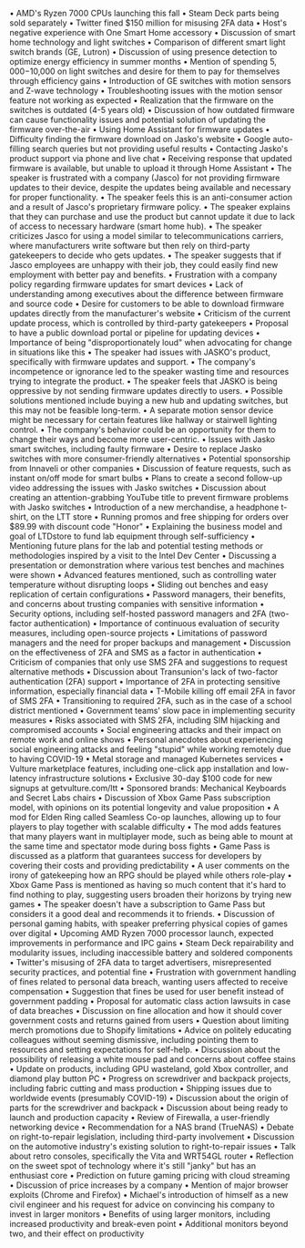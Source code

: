 • AMD's Ryzen 7000 CPUs launching this fall
• Steam Deck parts being sold separately
• Twitter fined $150 million for misusing 2FA data
• Host's negative experience with One Smart Home accessory
• Discussion of smart home technology and light switches
• Comparison of different smart light switch brands (GE, Lutron)
• Discussion of using presence detection to optimize energy efficiency in summer months
• Mention of spending $5,000-$10,000 on light switches and desire for them to pay for themselves through efficiency gains
• Introduction of GE switches with motion sensors and Z-wave technology
• Troubleshooting issues with the motion sensor feature not working as expected
• Realization that the firmware on the switches is outdated (4-5 years old)
• Discussion of how outdated firmware can cause functionality issues and potential solution of updating the firmware over-the-air
• Using Home Assistant for firmware updates
• Difficulty finding the firmware download on Jasko's website
• Google auto-filling search queries but not providing useful results
• Contacting Jasko's product support via phone and live chat
• Receiving response that updated firmware is available, but unable to upload it through Home Assistant
• The speaker is frustrated with a company (Jasco) for not providing firmware updates to their device, despite the updates being available and necessary for proper functionality.
• The speaker feels this is an anti-consumer action and a result of Jasco's proprietary firmware policy.
• The speaker explains that they can purchase and use the product but cannot update it due to lack of access to necessary hardware (smart home hub).
• The speaker criticizes Jasco for using a model similar to telecommunications carriers, where manufacturers write software but then rely on third-party gatekeepers to decide who gets updates.
• The speaker suggests that if Jasco employees are unhappy with their job, they could easily find new employment with better pay and benefits.
• Frustration with a company policy regarding firmware updates for smart devices
• Lack of understanding among executives about the difference between firmware and source code
• Desire for customers to be able to download firmware updates directly from the manufacturer's website
• Criticism of the current update process, which is controlled by third-party gatekeepers
• Proposal to have a public download portal or pipeline for updating devices
• Importance of being "disproportionately loud" when advocating for change in situations like this
• The speaker had issues with JASKO's product, specifically with firmware updates and support.
• The company's incompetence or ignorance led to the speaker wasting time and resources trying to integrate the product.
• The speaker feels that JASKO is being oppressive by not sending firmware updates directly to users.
• Possible solutions mentioned include buying a new hub and updating switches, but this may not be feasible long-term.
• A separate motion sensor device might be necessary for certain features like hallway or stairwell lighting control.
• The company's behavior could be an opportunity for them to change their ways and become more user-centric.
• Issues with Jasko smart switches, including faulty firmware
• Desire to replace Jasko switches with more consumer-friendly alternatives
• Potential sponsorship from Innaveli or other companies
• Discussion of feature requests, such as instant on/off mode for smart bulbs
• Plans to create a second follow-up video addressing the issues with Jasko switches
• Discussion about creating an attention-grabbing YouTube title to prevent firmware problems with Jasko switches
• Introduction of a new merchandise, a headphone t-shirt, on the LTT store
• Running promos and free shipping for orders over $89.99 with discount code "Honor"
• Explaining the business model and goal of LTDstore to fund lab equipment through self-sufficiency
• Mentioning future plans for the lab and potential testing methods or methodologies inspired by a visit to the Intel Dev Center
• Discussing a presentation or demonstration where various test benches and machines were shown
• Advanced features mentioned, such as controlling water temperature without disrupting loops
• Sliding out benches and easy replication of certain configurations
• Password managers, their benefits, and concerns about trusting companies with sensitive information
• Security options, including self-hosted password managers and 2FA (two-factor authentication)
• Importance of continuous evaluation of security measures, including open-source projects
• Limitations of password managers and the need for proper backups and management
• Discussion on the effectiveness of 2FA and SMS as a factor in authentication
• Criticism of companies that only use SMS 2FA and suggestions to request alternative methods
• Discussion about Transunion's lack of two-factor authentication (2FA) support
• Importance of 2FA in protecting sensitive information, especially financial data
• T-Mobile killing off email 2FA in favor of SMS 2FA
• Transitioning to required 2FA, such as in the case of a school district mentioned
• Government teams' slow pace in implementing security measures
• Risks associated with SMS 2FA, including SIM hijacking and compromised accounts
• Social engineering attacks and their impact on remote work and online shows
• Personal anecdotes about experiencing social engineering attacks and feeling "stupid" while working remotely due to having COVID-19
• Metal storage and managed Kubernetes services
• Vulture marketplace features, including one-click app installation and low-latency infrastructure solutions
• Exclusive 30-day $100 code for new signups at getvulture.com/ltt
• Sponsored brands: Mechanical Keyboards and Secret Labs chairs
• Discussion of Xbox Game Pass subscription model, with opinions on its potential longevity and value proposition
• A mod for Elden Ring called Seamless Co-op launches, allowing up to four players to play together with scalable difficulty
• The mod adds features that many players want in multiplayer mode, such as being able to mount at the same time and spectator mode during boss fights
• Game Pass is discussed as a platform that guarantees success for developers by covering their costs and providing predictability
• A user comments on the irony of gatekeeping how an RPG should be played while others role-play
• Xbox Game Pass is mentioned as having so much content that it's hard to find nothing to play, suggesting users broaden their horizons by trying new games
• The speaker doesn't have a subscription to Game Pass but considers it a good deal and recommends it to friends.
• Discussion of personal gaming habits, with speaker preferring physical copies of games over digital
• Upcoming AMD Ryzen 7000 processor launch, expected improvements in performance and IPC gains
• Steam Deck repairability and modularity issues, including inaccessible battery and soldered components
• Twitter's misusing of 2FA data to target advertisers, misrepresented security practices, and potential fine
• Frustration with government handling of fines related to personal data breach, wanting users affected to receive compensation
• Suggestion that fines be used for user benefit instead of government padding
• Proposal for automatic class action lawsuits in case of data breaches
• Discussion on fine allocation and how it should cover government costs and returns gained from users
• Question about limiting merch promotions due to Shopify limitations
• Advice on politely educating colleagues without seeming dismissive, including pointing them to resources and setting expectations for self-help.
• Discussion about the possibility of releasing a white mouse pad and concerns about coffee stains
• Update on products, including GPU wasteland, gold Xbox controller, and diamond play button PC
• Progress on screwdriver and backpack projects, including fabric cutting and mass production
• Shipping issues due to worldwide events (presumably COVID-19)
• Discussion about the origin of parts for the screwdriver and backpack
• Discussion about being ready to launch and production capacity
• Review of Firewalla, a user-friendly networking device
• Recommendation for a NAS brand (TrueNAS)
• Debate on right-to-repair legislation, including third-party involvement
• Discussion on the automotive industry's existing solution to right-to-repair issues
• Talk about retro consoles, specifically the Vita and WRT54GL router
• Reflection on the sweet spot of technology where it's still "janky" but has an enthusiast core
• Prediction on future gaming pricing with cloud streaming
• Discussion of price increases by a company
• Mention of major browser exploits (Chrome and Firefox)
• Michael's introduction of himself as a new civil engineer and his request for advice on convincing his company to invest in larger monitors
• Benefits of using larger monitors, including increased productivity and break-even point
• Additional monitors beyond two, and their effect on productivity